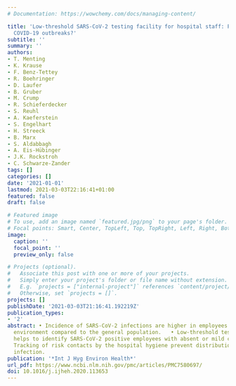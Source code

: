 ```yaml
---
# Documentation: https://wowchemy.com/docs/managing-content/

title: 'Low-threshold SARS-CoV-2 testing facility for hospital staff: Prevention of
  COVID-19 outbreaks?'
subtitle: ''
summary: ''
authors:
- T. Menting
- K. Krause
- F. Benz-Tettey
- R. Boehringer
- D. Laufer
- B. Gruber
- M. Crump
- R. Schieferdecker
- S. Reuhl
- A. Kaeferstein
- S. Engelhart
- H. Streeck
- B. Marx
- S. Aldabbagh
- A. Eis-Hübinger
- J.K. Rockstroh
- C. Schwarze-Zander
tags: []
categories: []
date: '2021-01-01'
lastmod: 2021-03-03T22:16:41+01:00
featured: false
draft: false

# Featured image
# To use, add an image named `featured.jpg/png` to your page's folder.
# Focal points: Smart, Center, TopLeft, Top, TopRight, Left, Right, BottomLeft, Bottom, BottomRight.
image:
  caption: ''
  focal_point: ''
  preview_only: false

# Projects (optional).
#   Associate this post with one or more of your projects.
#   Simply enter your project's folder or file name without extension.
#   E.g. `projects = ["internal-project"]` references `content/project/deep-learning/index.md`.
#   Otherwise, set `projects = []`.
projects: []
publishDate: '2021-03-03T21:16:41.192219Z'
publication_types:
- '2'
abstract: • Incidence of SARS-CoV-2 infections are higher in employees of a hospital
  environment compared to the general population.   • Low-threshold testing facility
  helps to identify SARS-CoV-2 positive employees with absent or mild clinical symptoms.   •
  Tracking of risk contacts by the hospital hygiene prevent distribution of SARS-CoV-2
  infection.
publication: '*Int J Hyg Environ Health*'
url_pdf: https://www.ncbi.nlm.nih.gov/pmc/articles/PMC7580697/
doi: 10.1016/j.ijheh.2020.113653
---
```

